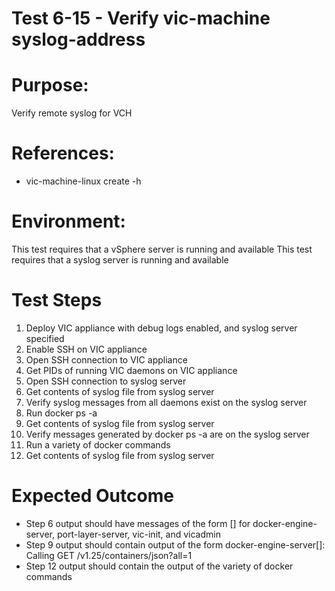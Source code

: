 Test 6-15 - Verify vic-machine syslog-address
=======

# Purpose:
Verify remote syslog for VCH

# References:
* vic-machine-linux create -h

# Environment:
This test requires that a vSphere server is running and available
This test requires that a syslog server is running and available

# Test Steps
1. Deploy VIC appliance with debug logs enabled, and syslog server specified
2. Enable SSH on VIC appliance
3. Open SSH connection to VIC appliance
4. Get PIDs of running VIC daemons on VIC appliance
5. Open SSH connection to syslog server
6. Get contents of syslog file from syslog server
7. Verify syslog messages from all daemons exist on the syslog server
8. Run docker ps -a
9. Get contents of syslog file from syslog server
10. Verify messages generated by docker ps -a are on the syslog server
11. Run a variety of docker commands
12. Get contents of syslog file from syslog server

# Expected Outcome
* Step 6 output should have messages of the form <proc-name>[<proc-pid>] for docker-engine-server, port-layer-server, vic-init, and vicadmin
* Step 9 output should contain output of the form docker-engine-server[<docker-engine-server-pid>]: Calling GET /v1.25/containers/json?all=1
* Step 12 output should contain the output of the variety of docker commands